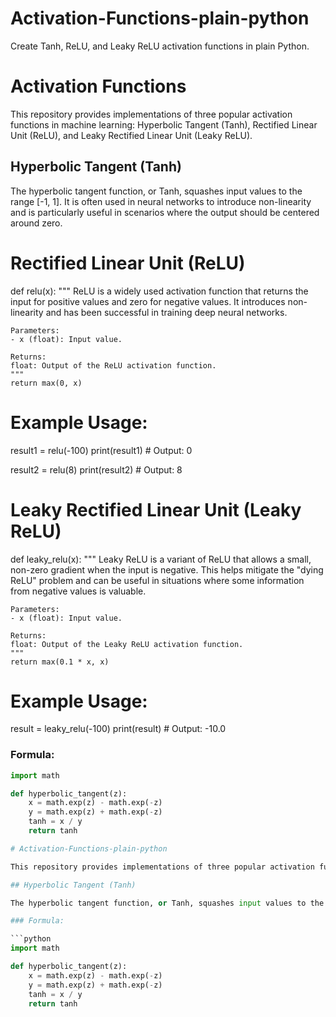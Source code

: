 # Activation-Functions-plain-python

Create Tanh, ReLU, and Leaky ReLU activation functions in plain Python.

# Activation Functions

This repository provides implementations of three popular activation functions in machine learning: Hyperbolic Tangent (Tanh), Rectified Linear Unit (ReLU), and Leaky Rectified Linear Unit (Leaky ReLU).

## Hyperbolic Tangent (Tanh)

The hyperbolic tangent function, or Tanh, squashes input values to the range [-1, 1]. It is often used in neural networks to introduce non-linearity and is particularly useful in scenarios where the output should be centered around zero.

# Rectified Linear Unit (ReLU)

def relu(x):
    """
    ReLU is a widely used activation function that returns the input for positive values
    and zero for negative values. It introduces non-linearity and has been successful
    in training deep neural networks.

    Parameters:
    - x (float): Input value.

    Returns:
    float: Output of the ReLU activation function.
    """
    return max(0, x)

# Example Usage:
result1 = relu(-100)
print(result1)  # Output: 0

result2 = relu(8)
print(result2)  # Output: 8

# Leaky Rectified Linear Unit (Leaky ReLU)

def leaky_relu(x):
    """
    Leaky ReLU is a variant of ReLU that allows a small, non-zero gradient when the input is negative.
    This helps mitigate the "dying ReLU" problem and can be useful in situations where some information
    from negative values is valuable.

    Parameters:
    - x (float): Input value.

    Returns:
    float: Output of the Leaky ReLU activation function.
    """
    return max(0.1 * x, x)

# Example Usage:
result = leaky_relu(-100)
print(result)  # Output: -10.0


### Formula:
```python
import math

def hyperbolic_tangent(z):
    x = math.exp(z) - math.exp(-z)
    y = math.exp(z) + math.exp(-z)
    tanh = x / y
    return tanh

# Activation-Functions-plain-python

This repository provides implementations of three popular activation functions in machine learning: Hyperbolic Tangent (Tanh), Rectified Linear Unit (ReLU), and Leaky Rectified Linear Unit (Leaky ReLU) in plain Python.

## Hyperbolic Tangent (Tanh)

The hyperbolic tangent function, or Tanh, squashes input values to the range [-1, 1]. It is often used in neural networks to introduce non-linearity and is particularly useful in scenarios where the output should be centered around zero.

### Formula:

```python
import math

def hyperbolic_tangent(z):
    x = math.exp(z) - math.exp(-z)
    y = math.exp(z) + math.exp(-z)
    tanh = x / y
    return tanh

